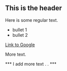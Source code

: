## This is the header

Here is some regular text.

* bullet 1
* bullet 2

[Link to Google](http://www.google.com)

More text.


*** I add more text . . ***
